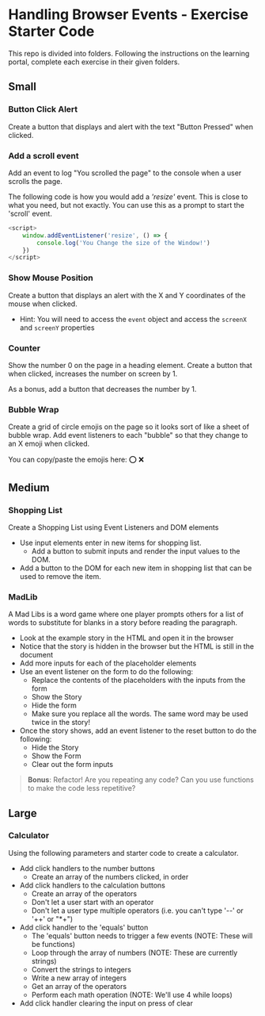 # Handling Browser Events - Exercise Starter Code

This repo is divided into folders. Following the instructions on the learning portal, complete each exercise in their given folders.

## Small

### Button Click Alert

Create a button that displays and alert with the text "Button Pressed" when clicked.

### Add a scroll event

Add an event to log "You scrolled the page" to the console when a user scrolls the page.

The following code is how you would add a *'resize'* event. This is close to what you need, but not exactly. You can use this as a prompt to start the 'scroll' event.

``` js
<script>
    window.addEventListener('resize', () => {
        console.log('You Change the size of the Window!')
    })
</script>
```

### Show Mouse Position

Create a button that displays an alert with the X and Y coordinates of the mouse when clicked.

- Hint: You will need to access the `event` object and access the `screenX` and `screenY` properties

### Counter

Show the number 0 on the page in a heading element. Create a button that when clicked, increases the number on screen by 1.

As a bonus, add a button that decreases the number by 1.

### Bubble Wrap

Create a grid of circle emojis on the page so it looks sort of like a sheet of bubble wrap. Add event listeners to each "bubble" so that they change to an X emoji when clicked.

You can copy/paste the emojis here: ⭕️ ❌

## Medium

### Shopping List

Create a Shopping List using Event Listeners and DOM elements

- Use input elements enter in new items for shopping list.
  - Add a button to submit inputs and render the input values to the DOM.
- Add a button to the DOM for each new item in shopping list that can be used to remove the item.


### MadLib

A Mad Libs is a word game where one player prompts others for a list of words to substitute for blanks in a story before reading the paragraph.

- Look at the example story in the HTML and open it in the browser
- Notice that the story is hidden in the browser but the HTML is still in the document
- Add more inputs for each of the placeholder elements
- Use an event listener on the form to do the following:
  - Replace the contents of the placeholders with the inputs from the form
  - Show the Story
  - Hide the form
  - Make sure you replace all the words. The same word may be used twice in the story!
- Once the story shows, add an event listener to the reset button to do the following:
  - Hide the Story
  - Show the Form
  - Clear out the form inputs

> **Bonus**: Refactor! Are you repeating any code? Can you use functions to make the code less repetitive?


## Large

### Calculator

Using the following parameters and starter code to create a calculator.

- Add click handlers to the number buttons
  - Create an array of the numbers clicked, in order
- Add click handlers to the calculation buttons
  - Create an array of the operators
  - Don't let a user start with an operator
  - Don't let a user type multiple operators (i.e. you can't type '--' or '++' or "*+")
- Add click handler to the 'equals' button
  - The 'equals' button needs to trigger a few events (NOTE: These will be functions)
  - Loop through the array of numbers (NOTE: These are currently strings)
  - Convert the strings to integers
  - Write a new array of integers
  - Get an array of the operators
  - Perform each math operation (NOTE: We'll use 4 while loops)
- Add click handler clearing the input on press of clear
